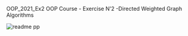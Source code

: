 OOP_2021_Ex2
OOP Course - Exercise N'2 -Directed Weighted Graph Algorithms

![readme pp](https://user-images.githubusercontent.com/92925727/145797323-c3eba0d6-bdcd-41e1-9bbe-2f51ac39361a.jpg)
